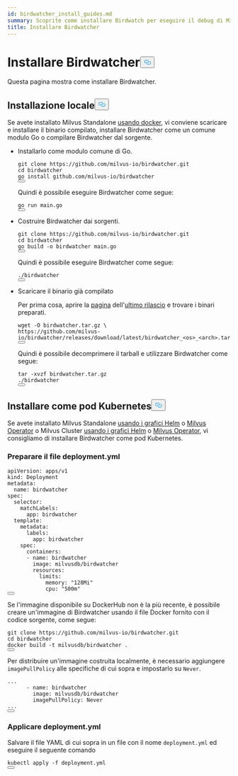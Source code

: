 ```yaml
---
id: birdwatcher_install_guides.md
summary: Scoprite come installare Birdwatch per eseguire il debug di Milvus.
title: Installare Birdwatcher
---
```

<h1 id="Install-Birdwatcher" class="common-anchor-header">Installare Birdwatcher<button data-href="#Install-Birdwatcher" class="anchor-icon" translate="no">
      <svg translate="no"
        aria-hidden="true"
        focusable="false"
        height="20"
        version="1.1"
        viewBox="0 0 16 16"
        width="16"
      >
        <path
          fill="#0092E4"
          fill-rule="evenodd"
          d="M4 9h1v1H4c-1.5 0-3-1.69-3-3.5S2.55 3 4 3h4c1.45 0 3 1.69 3 3.5 0 1.41-.91 2.72-2 3.25V8.59c.58-.45 1-1.27 1-2.09C10 5.22 8.98 4 8 4H4c-.98 0-2 1.22-2 2.5S3 9 4 9zm9-3h-1v1h1c1 0 2 1.22 2 2.5S13.98 12 13 12H9c-.98 0-2-1.22-2-2.5 0-.83.42-1.64 1-2.09V6.25c-1.09.53-2 1.84-2 3.25C6 11.31 7.55 13 9 13h4c1.45 0 3-1.69 3-3.5S14.5 6 13 6z"
        ></path>
      </svg>
    </button></h1><p>Questa pagina mostra come installare Birdwatcher.</p>
<h2 id="Local-install" class="common-anchor-header">Installazione locale<button data-href="#Local-install" class="anchor-icon" translate="no">
      <svg translate="no"
        aria-hidden="true"
        focusable="false"
        height="20"
        version="1.1"
        viewBox="0 0 16 16"
        width="16"
      >
        <path
          fill="#0092E4"
          fill-rule="evenodd"
          d="M4 9h1v1H4c-1.5 0-3-1.69-3-3.5S2.55 3 4 3h4c1.45 0 3 1.69 3 3.5 0 1.41-.91 2.72-2 3.25V8.59c.58-.45 1-1.27 1-2.09C10 5.22 8.98 4 8 4H4c-.98 0-2 1.22-2 2.5S3 9 4 9zm9-3h-1v1h1c1 0 2 1.22 2 2.5S13.98 12 13 12H9c-.98 0-2-1.22-2-2.5 0-.83.42-1.64 1-2.09V6.25c-1.09.53-2 1.84-2 3.25C6 11.31 7.55 13 9 13h4c1.45 0 3-1.69 3-3.5S14.5 6 13 6z"
        ></path>
      </svg>
    </button></h2><p>Se avete installato Milvus Standalone <a href="/docs/it/install_standalone-docker.md">usando docker</a>, vi conviene scaricare e installare il binario compilato, installare Birdwatcher come un comune modulo Go o compilare Birdwatcher dal sorgente.</p>
<ul>
<li><p>Installarlo come modulo comune di Go.</p>
<pre><code translate="no" class="language-shell">git clone https://github.com/milvus-io/birdwatcher.git
cd birdwatcher
go install github.com/milvus-io/birdwatcher
<button class="copy-code-btn"></button></code></pre>
<p>Quindi è possibile eseguire Birdwatcher come segue:</p>
<pre><code translate="no" class="language-shell">go run main.go
<button class="copy-code-btn"></button></code></pre></li>
<li><p>Costruire Birdwatcher dai sorgenti.</p>
<pre><code translate="no" class="language-shell">git clone https://github.com/milvus-io/birdwatcher.git
cd birdwatcher
go build -o birdwatcher main.go
<button class="copy-code-btn"></button></code></pre>
<p>Quindi è possibile eseguire Birdwatcher come segue:</p>
<pre><code translate="no" class="language-shell">./birdwatcher
<button class="copy-code-btn"></button></code></pre></li>
<li><p>Scaricare il binario già compilato</p>
<p>Per prima cosa, aprire la <a href="https://github.com/milvus-io/birdwatcher/releases/latest">pagina</a> dell'<a href="https://github.com/milvus-io/birdwatcher/releases/latest">ultimo rilascio</a> e trovare i binari preparati.</p>
<pre><code translate="no" class="language-shell">wget -O birdwatcher.tar.gz \
https://github.com/milvus-io/birdwatcher/releases/download/latest/birdwatcher_&lt;os&gt;_&lt;arch&gt;.tar.gz
<button class="copy-code-btn"></button></code></pre>
<p>Quindi è possibile decomprimere il tarball e utilizzare Birdwatcher come segue:</p>
<pre><code translate="no" class="language-shell">tar -xvzf birdwatcher.tar.gz
./birdwatcher
<button class="copy-code-btn"></button></code></pre></li>
</ul>
<h2 id="Install-as-a-Kubernetes-pod" class="common-anchor-header">Installare come pod Kubernetes<button data-href="#Install-as-a-Kubernetes-pod" class="anchor-icon" translate="no">
      <svg translate="no"
        aria-hidden="true"
        focusable="false"
        height="20"
        version="1.1"
        viewBox="0 0 16 16"
        width="16"
      >
        <path
          fill="#0092E4"
          fill-rule="evenodd"
          d="M4 9h1v1H4c-1.5 0-3-1.69-3-3.5S2.55 3 4 3h4c1.45 0 3 1.69 3 3.5 0 1.41-.91 2.72-2 3.25V8.59c.58-.45 1-1.27 1-2.09C10 5.22 8.98 4 8 4H4c-.98 0-2 1.22-2 2.5S3 9 4 9zm9-3h-1v1h1c1 0 2 1.22 2 2.5S13.98 12 13 12H9c-.98 0-2-1.22-2-2.5 0-.83.42-1.64 1-2.09V6.25c-1.09.53-2 1.84-2 3.25C6 11.31 7.55 13 9 13h4c1.45 0 3-1.69 3-3.5S14.5 6 13 6z"
        ></path>
      </svg>
    </button></h2><p>Se avete installato Milvus Standalone <a href="/docs/it/install_standalone-helm.md">usando i grafici Helm</a> o <a href="/docs/it/install_standalone-operator.md">Milvus Operator</a> o Milvus Cluster <a href="/docs/it/install_cluster-helm.md">usando i grafici Helm</a> o <a href="/docs/it/install_cluster-milvusoperator.md">Milvus Operator</a>, vi consigliamo di installare Birdwatcher come pod Kubernetes.</p>
<h3 id="Prepare-deploymentyml" class="common-anchor-header">Preparare il file deployment.yml</h3><pre><code translate="no" class="language-yml"><span class="hljs-attr">apiVersion:</span> <span class="hljs-string">apps/v1</span>
<span class="hljs-attr">kind:</span> <span class="hljs-string">Deployment</span>
<span class="hljs-attr">metadata:</span>
  <span class="hljs-attr">name:</span> <span class="hljs-string">birdwatcher</span>
<span class="hljs-attr">spec:</span>
  <span class="hljs-attr">selector:</span>
    <span class="hljs-attr">matchLabels:</span>
      <span class="hljs-attr">app:</span> <span class="hljs-string">birdwatcher</span>
  <span class="hljs-attr">template:</span>
    <span class="hljs-attr">metadata:</span>
      <span class="hljs-attr">labels:</span>
        <span class="hljs-attr">app:</span> <span class="hljs-string">birdwatcher</span>
    <span class="hljs-attr">spec:</span>
      <span class="hljs-attr">containers:</span>
      <span class="hljs-bullet">-</span> <span class="hljs-attr">name:</span> <span class="hljs-string">birdwatcher</span>
        <span class="hljs-attr">image:</span> <span class="hljs-string">milvusdb/birdwatcher</span>
        <span class="hljs-attr">resources:</span>
          <span class="hljs-attr">limits:</span>
            <span class="hljs-attr">memory:</span> <span class="hljs-string">&quot;128Mi&quot;</span>
            <span class="hljs-attr">cpu:</span> <span class="hljs-string">&quot;500m&quot;</span>
<button class="copy-code-btn"></button></code></pre>
<div class="alert note">
<p>Se l'immagine disponibile su DockerHub non è la più recente, è possibile creare un'immagine di Birdwatcher usando il file Docker fornito con il codice sorgente, come segue:</p>
<pre><code translate="no" class="language-shell">git clone https://github.com/milvus-io/birdwatcher.git
cd birdwatcher
docker build -t milvusdb/birdwatcher .
<button class="copy-code-btn"></button></code></pre>
<p>Per distribuire un'immagine costruita localmente, è necessario aggiungere <code translate="no">imagePullPolicy</code> alle specifiche di cui sopra e impostarlo su <code translate="no">Never</code>.</p>
<pre><code translate="no" class="language-yaml"><span class="hljs-string">...</span>
      <span class="hljs-bullet">-</span> <span class="hljs-attr">name:</span> <span class="hljs-string">birdwatcher</span>
        <span class="hljs-attr">image:</span> <span class="hljs-string">milvusdb/birdwatcher</span>
        <span class="hljs-attr">imagePullPolicy:</span> <span class="hljs-string">Never</span>
<span class="hljs-string">...</span>
<button class="copy-code-btn"></button></code></pre>
</div>
<h3 id="Apply-deploymentyml" class="common-anchor-header">Applicare deployment.yml</h3><p>Salvare il file YAML di cui sopra in un file con il nome <code translate="no">deployment.yml</code> ed eseguire il seguente comando</p>
<pre><code translate="no" class="language-shell">kubectl apply -f deployment.yml
<button class="copy-code-btn"></button></code></pre>
